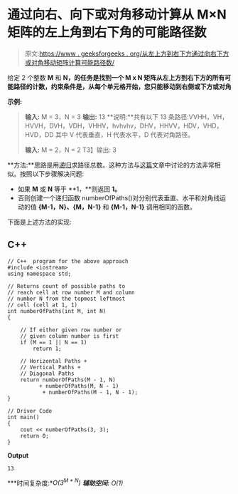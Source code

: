 # 通过向右、向下或对角移动计算从 M×N 矩阵的左上角到右下角的可能路径数

> 原文:[https://www . geeksforgeeks . org/从左上方到右下方通过向右下方或对角移动矩阵计算可能路径数/](https://www.geeksforgeeks.org/count-of-possible-paths-from-top-left-to-bottom-right-of-a-m-x-n-matrix-by-moving-right-down-or-diagonally/)

给定 2 个整数 **M** 和 **N，**的任务是找到一个 **M x N** 矩阵从左上方到右下方的所有可能路径的计数，约束条件是，从每个单元格开始，您只能移动到**右侧或下方或对角**

**示例:**

> **输入:** M = 3，N = 3
> **输出:** 13
> **说明:**共有以下 13 条路径:VVHH，VH，HVVH，DVH，VDH，VHHV，hvhvhv，DHV，HHVV，HDV，VHD，HVD，DD 其中 V 代表垂直，H 代表水平，D 代表对角路径。
> 
> **输入:** M = 2，N = 2
> T3】输出: 3

**方法:**思路是用[递归](http://www.geeksforgeeks.org/recursion/)求路径总数。这种方法与[这篇](https://www.geeksforgeeks.org/count-possible-paths-top-left-bottom-right-nxm-matrix/)文章中讨论的方法非常相似。按照以下步骤解决问题:

*   如果 **M** 或 **N** 等于 **1，**则返回 **1。**
*   否则创建一个递归函数 numberOfPaths()对分别代表垂直、水平和对角线运动的值 **{M-1，N}、{M，N-1}** 和 **{M-1，N-1}** 调用相同的函数。

下面是上述方法的实现:

## C++

```
// C++  program for the above approach
#include <iostream>
using namespace std;

// Returns count of possible paths to
// reach cell at row number M and column
// number N from the topmost leftmost
// cell (cell at 1, 1)
int numberOfPaths(int M, int N)
{

    // If either given row number or
    // given column number is first
    if (M == 1 || N == 1)
        return 1;

    // Horizontal Paths +
    // Vertical Paths +
    // Diagonal Paths
    return numberOfPaths(M - 1, N) 
          + numberOfPaths(M, N - 1)
           + numberOfPaths(M - 1, N - 1);
}

// Driver Code
int main()
{
    cout << numberOfPaths(3, 3);
    return 0;
}
```

**Output**

```
13
```

***时间复杂度:**O(3<sup>M * N</sup>)*
***辅助空间:** O(1)*